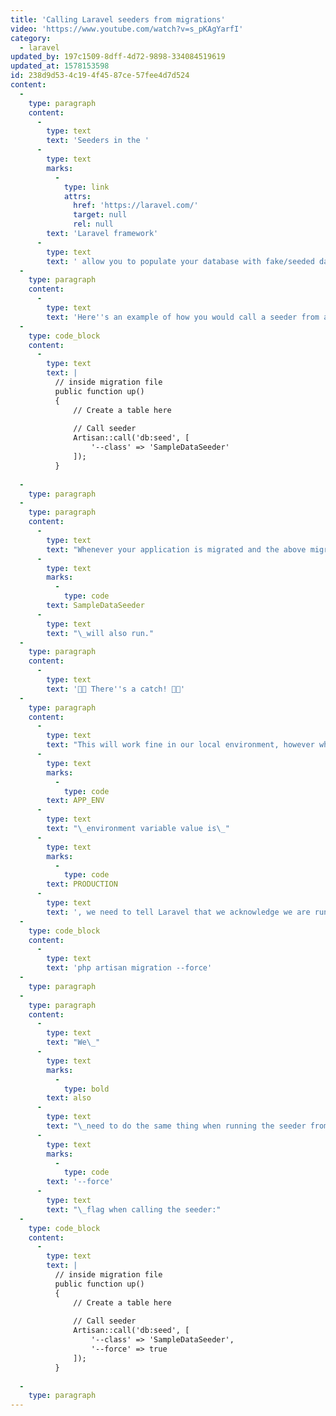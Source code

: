 ```yaml
---
title: 'Calling Laravel seeders from migrations'
video: 'https://www.youtube.com/watch?v=s_pKAgYarfI'
category:
  - laravel
updated_by: 197c1509-8dff-4d72-9898-334084519619
updated_at: 1578153598
id: 238d9d53-4c19-4f45-87ce-57fee4d7d524
content:
  -
    type: paragraph
    content:
      -
        type: text
        text: 'Seeders in the '
      -
        type: text
        marks:
          -
            type: link
            attrs:
              href: 'https://laravel.com/'
              target: null
              rel: null
        text: 'Laravel framework'
      -
        type: text
        text: ' allow you to populate your database with fake/seeded data. As you probably know, you can call a seeder from within a migration using Laravel. This technique is used when you have data in your database that is critical to your codebase, like permissions. Permissions are referenced in your codebase, so they must exist in your database at all times as well.'
  -
    type: paragraph
    content:
      -
        type: text
        text: 'Here''s an example of how you would call a seeder from a migration:'
  -
    type: code_block
    content:
      -
        type: text
        text: |
          // inside migration file
          public function up()
          {
              // Create a table here
          
              // Call seeder
              Artisan::call('db:seed', [
                  '--class' => 'SampleDataSeeder'
              ]);
          }
          
  -
    type: paragraph
  -
    type: paragraph
    content:
      -
        type: text
        text: "Whenever your application is migrated and the above migration is run, the\_"
      -
        type: text
        marks:
          -
            type: code
        text: SampleDataSeeder
      -
        type: text
        text: "\_will also run."
  -
    type: paragraph
    content:
      -
        type: text
        text: '🚨🚨 There''s a catch! 🚨🚨'
  -
    type: paragraph
    content:
      -
        type: text
        text: "This will work fine in our local environment, however when we deploy this to production, the seeder will fail to run. Assuming our\_"
      -
        type: text
        marks:
          -
            type: code
        text: APP_ENV
      -
        type: text
        text: "\_environment variable value is\_"
      -
        type: text
        marks:
          -
            type: code
        text: PRODUCTION
      -
        type: text
        text: ', we need to tell Laravel that we acknowledge we are running this in production:'
  -
    type: code_block
    content:
      -
        type: text
        text: 'php artisan migration --force'
  -
    type: paragraph
  -
    type: paragraph
    content:
      -
        type: text
        text: "We\_"
      -
        type: text
        marks:
          -
            type: bold
        text: also
      -
        type: text
        text: "\_need to do the same thing when running the seeder from within the migration. When it comes down to it, all we're doing is invoking another Artisan command, which has its own set of flags. So to make sure our seeder works in production, pass the\_"
      -
        type: text
        marks:
          -
            type: code
        text: '--force'
      -
        type: text
        text: "\_flag when calling the seeder:"
  -
    type: code_block
    content:
      -
        type: text
        text: |
          // inside migration file
          public function up()
          {
              // Create a table here
          
              // Call seeder
              Artisan::call('db:seed', [
                  '--class' => 'SampleDataSeeder',
                  '--force' => true
              ]);
          }
          
  -
    type: paragraph
---
```

